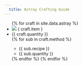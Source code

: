 ```yaml
---
  title: Astray Crafting Guide
---
```


<ul>
  {% for craft in site.data.astray %}
    <li><img src="/assets/icons/{ craft.item }.png"> { craft.item }</li>
    <li>{{ craft.quantity }}</li>
    {% for sub in craft.method %}
      <ul>
        <li> {{ sub.recipe }}
        <li> {{ sub.quantity }}
      </ul>
    {% endfor %}
  {% endfor %}
<ul>
